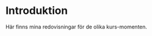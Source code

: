 Introduktion
===============================

Här finns mina redovisningar för de olika kurs-momenten.
